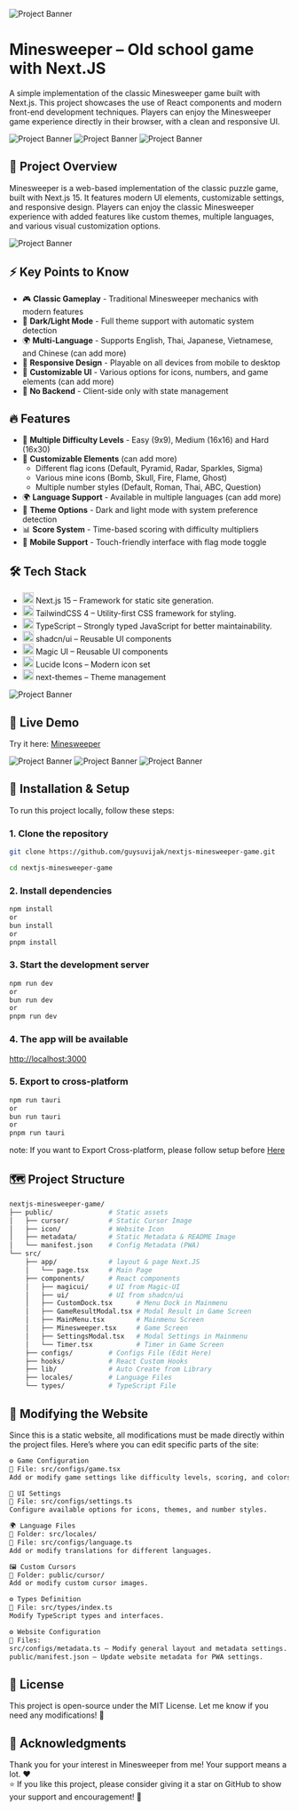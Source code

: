 ![Project Banner](/public/metadata/readme-1.webp)
# Minesweeper – Old school game with Next.JS
A simple implementation of the classic Minesweeper game built with Next.js. This project showcases the use of React components and modern front-end development techniques. Players can enjoy the Minesweeper game experience directly in their browser, with a clean and responsive UI.

![Project Banner](/public/metadata/readme-2.webp)
![Project Banner](/public/metadata/readme-3.webp)
![Project Banner](/public/metadata/readme-4.webp)

## 📌 Project Overview
Minesweeper is a web-based implementation of the classic puzzle game, built with Next.js 15. It features modern UI elements, customizable settings, and responsive design. Players can enjoy the classic Minesweeper experience with added features like custom themes, multiple languages, and various visual customization options.

![Project Banner](/public/metadata/readme-9.webp)

## ⚡ Key Points to Know
- 🎮 **Classic Gameplay** - Traditional Minesweeper mechanics with modern features
- 🌙 **Dark/Light Mode** - Full theme support with automatic system detection
- 🌍 **Multi-Language** - Supports English, Thai, Japanese, Vietnamese, and Chinese (can add more)
- 📱 **Responsive Design** - Playable on all devices from mobile to desktop
- 🎨 **Customizable UI** - Various options for icons, numbers, and game elements (can add more)
- 💾 **No Backend** - Client-side only with state management

## 🔥 Features
- 🎯 **Multiple Difficulty Levels** - Easy (9x9), Medium (16x16) and Hard (16x30)
- 🎨 **Customizable Elements** (can add more)
  - Different flag icons (Default, Pyramid, Radar, Sparkles, Sigma)
  - Various mine icons (Bomb, Skull, Fire, Flame, Ghost)
  - Multiple number styles (Default, Roman, Thai, ABC, Question)
- 🌍 **Language Support** - Available in multiple languages (can add more)
- 🎨 **Theme Options** - Dark and light mode with system preference detection
- 📊 **Score System** - Time-based scoring with difficulty multipliers
- 📱 **Mobile Support** - Touch-friendly interface with flag mode toggle

## 🛠️ Tech Stack
- <img src="https://avatars.githubusercontent.com/u/126103961" title="Next JS" alt="nextjs" width="20" height="20"/> Next.js 15 – Framework for static site generation.
- <img src="https://avatars.githubusercontent.com/u/67109815" title="Tailwind CSS" alt="tailwindcss" width="20" height="20"/> TailwindCSS 4 – Utility-first CSS framework for styling.
- <img src="https://upload.wikimedia.org/wikipedia/commons/4/4c/Typescript_logo_2020.svg" title="TypeScript" alt="typscript" width="20" height="20"/> TypeScript – Strongly typed JavaScript for better maintainability.
- <img src="https://avatars.githubusercontent.com/u/139895814" title="Shadcn/ui" alt="shadcn-ui" width="20" height="20"/> shadcn/ui – Reusable UI components
- <img src="https://avatars.githubusercontent.com/u/166878038" title="Magic UI" alt="magic-ui" width="20" height="20"/> Magic UI – Reusable UI components
- <img src="https://avatars.githubusercontent.com/u/66879934" title="Lucide Icons" alt="lucide-icons" width="20" height="20"/> Lucide Icons – Modern icon set
- <img src="https://avatars.githubusercontent.com/u/34928425" title="Next-Themes" alt="next-themes" width="20" height="20"/> next-themes – Theme management

![Project Banner](/public/metadata/readme-8.webp)

## 🚀 Live Demo
Try it here: [Minesweeper](https://nextjs-minesweeper-game.vercel.app)

![Project Banner](/public/metadata/readme-5.webp)
![Project Banner](/public/metadata/readme-6.webp)
![Project Banner](/public/metadata/readme-7.webp)

## 📂 Installation & Setup

To run this project locally, follow these steps:

### **1. Clone the repository**
```bash
git clone https://github.com/guysuvijak/nextjs-minesweeper-game.git
```
```bash
cd nextjs-minesweeper-game
```
### **2. Install dependencies**
```bash
npm install
or
bun install
or
pnpm install
```
### **3. Start the development server**
```bash
npm run dev
or
bun run dev
or
pnpm run dev
```
### **4. The app will be available**
[http://localhost:3000](http://localhost:3000)
### **5. Export to cross-platform**
```bash
npm run tauri
or
bun run tauri
or
pnpm run tauri
```
note: If you want to Export Cross-platform, please follow setup before [Here](https://v2.tauri.app/start/prerequisites/)

## 🗺️ Project Structure
```bash
nextjs-minesweeper-game/
├── public/              # Static assets
│   ├── cursor/          # Static Cursor Image
│   ├── icon/            # Website Icon
│   ├── metadata/        # Static Metadata & README Image
│   └── manifest.json    # Config Metadata (PWA)
└── src/
    ├── app/             # layout & page Next.JS
    │   └── page.tsx     # Main Page
    ├── components/      # React components
    │   ├── magicui/     # UI from Magic-UI
    │   ├── ui/          # UI from shadcn/ui
    │   ├── CustomDock.tsx      # Menu Dock in Mainmenu
    │   ├── GameResultModal.tsx # Modal Result in Game Screen
    │   ├── MainMenu.tsx        # Mainmenu Screen
    │   ├── Minesweeper.tsx     # Game Screen
    │   ├── SettingsModal.tsx   # Modal Settings in Mainmenu
    │   └── Timer.tsx           # Timer in Game Screen
    ├── configs/         # Configs File (Edit Here)
    ├── hooks/           # React Custom Hooks
    ├── lib/             # Auto Create from Library
    ├── locales/         # Language Files
    └── types/           # TypeScript File
```


## 📄 Modifying the Website
Since this is a static website, all modifications must be made directly within the project files. Here’s where you can edit specific parts of the site:
```bash
⚙️ Game Configuration
📍 File: src/configs/game.tsx
Add or modify game settings like difficulty levels, scoring, and colors.
```
```bash
🎨 UI Settings
📍 File: src/configs/settings.ts
Configure available options for icons, themes, and number styles.
```
```bash
🌍 Language Files
📍 Folder: src/locales/
📍 File: src/configs/language.ts
Add or modify translations for different languages.
```
```bash
🖼️ Custom Cursors
📍 Folder: public/cursor/
Add or modify custom cursor images.
```
```bash
⚙️ Types Definition
📍 File: src/types/index.ts
Modify TypeScript types and interfaces.
```
```bash
⚙️ Website Configuration
📍 Files:
src/configs/metadata.ts – Modify general layout and metadata settings.
public/manifest.json – Update website metadata for PWA settings.
```

## 📜 License
This project is open-source under the MIT License.
Let me know if you need any modifications! 🚀

## 🙏 Acknowledgments
Thank you for your interest in Minesweeper from me! Your support means a lot. :heart: </br>
⭐ If you like this project, please consider giving it a star on GitHub to show your support and encouragement! 🚀
